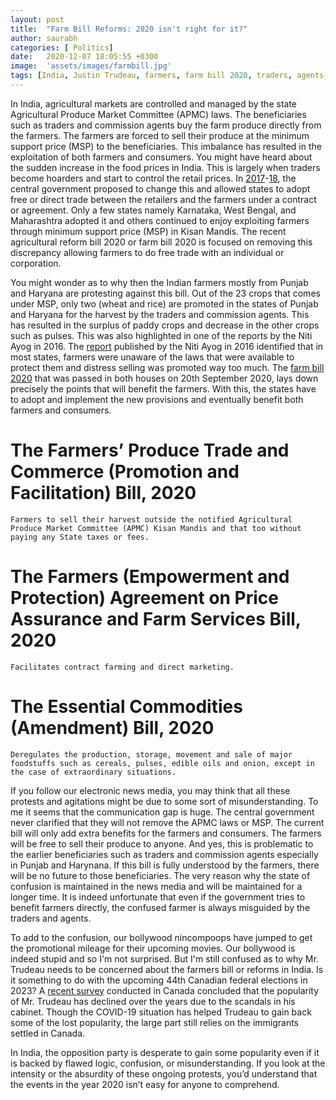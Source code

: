 ```yaml
---
layout: post
title:  "Farm Bill Reforms: 2020 isn't right for it?"
author: saurabh
categories: [ Politics]
date:   2020-12-07 18:05:55 +0300
image:  'assets/images/farmbill.jpg'
tags: [India, Justin Trudeau, farmers, farm bill 2020, traders, agents, green revolution, niti ayog]
---
```


In India, agricultural markets are controlled and managed by the state Agricultural Produce Market Committee (APMC) laws. The beneficiaries such as traders and commission agents buy the farm produce directly from the farmers. The farmers are forced to sell their produce at the minimum support price (MSP) to the beneficiaries. This imbalance has resulted in the exploitation of both farmers and consumers. You might have heard about the sudden increase in the food prices in India. This is largely when traders become hoarders and start to control the retail prices. In [2017](http://agricoop.gov.in/sites/default/files/APLM_ACT_2017_0.pdf)-[18](http://agricoop.nic.in/sites/default/files/Model%20Contract%20Farming%20Act%202018.pdf), the central government proposed to change this and allowed states to adopt free or direct trade between the retailers and the farmers under a contract or agreement. Only a few states namely Karnataka, West Bengal, and Maharashtra adopted it and others continued to enjoy exploiting farmers through minimum support price (MSP) in Kisan Mandis. The recent agricultural reform bill 2020 or farm bill 2020 is focused on removing this discrepancy allowing farmers to do free trade with an individual or corporation.

You might wonder as to why then the Indian farmers mostly from Punjab and Haryana are protesting against this bill. Out of the 23 crops that comes under MSP, only two (wheat and rice) are promoted in the states of Punjab and Haryana for the harvest by the traders and commission agents. This has resulted in the surplus of paddy crops and decrease in the other crops such as pulses. This was also highlighted in one of the reports by the Niti Ayog in 2016. The [report](http://www.niti.gov.in/writereaddata/files/writereaddata/files/document_publication/MSP-report.pdf) published by the Niti Ayog in 2016 identified that in most states, farmers were unaware of the laws that were available to protect them and distress selling was promoted way too much. The [farm bill 2020](https://www.prsindia.org/billtrack/farmers-empowerment-and-protection-agreement-price-assurance-and-farm-services-bill-2020#_edn4) that was passed in both houses on 20th September 2020, lays down precisely the points that will benefit the farmers. With this, the states have to adopt and implement the new provisions and eventually benefit both farmers and consumers.

# The Farmers’ Produce Trade and Commerce (Promotion and Facilitation) Bill, 2020

    Farmers to sell their harvest outside the notified Agricultural Produce Market Committee (APMC) Kisan Mandis and that too without paying any State taxes or fees. 

# The Farmers (Empowerment and Protection) Agreement on Price Assurance and Farm Services Bill, 2020
    
    Facilitates contract farming and direct marketing.
    
# The Essential Commodities (Amendment) Bill, 2020

    Deregulates the production, storage, movement and sale of major foodstuffs such as cereals, pulses, edible oils and onion, except in the case of extraordinary situations.

If you follow our electronic news media, you may think that all these protests and agitations might be due to some sort of misunderstanding. To me it seems that the communication gap is huge. The central government never clarified that they will not remove the APMC laws or MSP. The current bill will only add extra benefits for the farmers and consumers. The farmers will be free to sell their produce to anyone. And yes, this is problematic to the earlier beneficiaries such as traders and commission agents especially in Punjab and Harynana. If this bill is fully understood by the farmers, there will be no future to those beneficiaries. The very reason why the state of confusion is maintained in the news media and will be maintained for a longer time. It is indeed unfortunate that even if the government tries to benefit farmers directly, the confused farmer is always misguided by the traders and agents. 

To add to the confusion, our bollywood nincompoops have jumped to get the promotional mileage for their upcoming movies. Our bollywood is indeed stupid and so I'm not surprised. But I'm still confused as to why Mr. Trudeau needs to be concerned about the farmers bill or reforms in India. Is it something to do with the upcoming 44th Canadian federal elections in 2023? A [recent survey](https://www.rcinet.ca/en/2020/07/13/performance-scandal-trudeaus-popularity-drops-but-still-high-among-canadians/) conducted in Canada concluded that the popularity of Mr. Trudeau has declined over the years due to the scandals in his cabinet. Though the COVID-19 situation has helped Trudeau to gain back some of the lost popularity, the large part still relies on the immigrants settled in Canada.

In India, the opposition party is desperate to gain some popularity even if it is backed by flawed logic, confusion, or misunderstanding. If you look at the intensity or the absurdity of these ongoing protests, you’d understand that the events in the year 2020 isn’t easy for anyone to comprehend.










